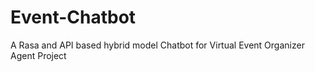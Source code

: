 # Event-Chatbot
A Rasa and API based hybrid model Chatbot for Virtual Event Organizer Agent Project 
